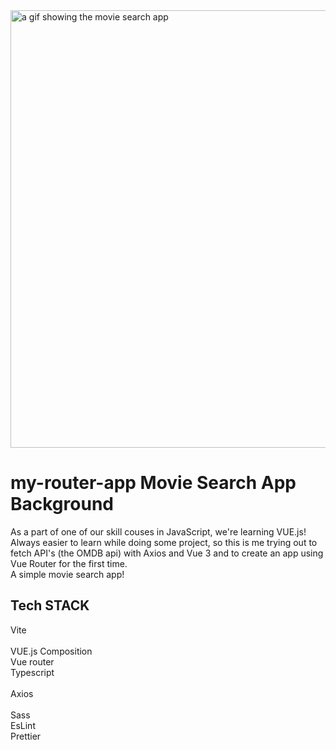 <img src="./movie-app.gif" width="700" title="movie search app" alt="a gif showing the movie search app">

# my-router-app Movie Search App Background
As a part of one of our skill couses in JavaScript, we're learning VUE.js!
Always easier to learn while doing some project, so this is me trying out to fetch API's (the OMDB api) with Axios and Vue 3 and to create an app using Vue Router for the first time.<br>
A simple movie search app!<br>


## Tech STACK
Vite<br><br>
VUE.js Composition<br>
Vue router<br>
Typescript<br><br>
Axios<br><br>
Sass<br>
EsLint<br>
Prettier<br>

